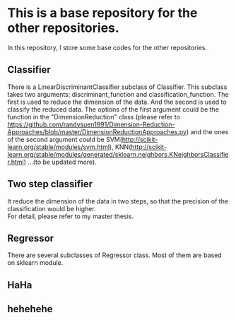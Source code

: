 # This is a base repository for the other repositories.
In this repository, I store some base codes for the other repositories.


## Classifier
There is a LinearDiscriminantClassifier subclass of Classifier. This subclass takes two 
arguments: discriminant_function and classification_function. The first is used to reduce the 
dimension of the data. And the second is used to classify the reduced data.
The options of the first argument could be the function in the "DimensionReduction" class 
(please refer to https://github.com/randysuen1991/Dimension-Reduction-Approaches/blob/master/DimensionReductionApproaches.py)
and the ones of the second argument could be SVM(http://scikit-learn.org/stable/modules/svm.html), 
KNN(http://scikit-learn.org/stable/modules/generated/sklearn.neighbors.KNeighborsClassifier.html) ...(to be updated more).

## Two step classifier
It reduce the dimension of the data in two steps, so that the precision of the classification would be 
higher. <br>
For detail, please refer to my master thesis.

## Regressor
There are several subclasses of Regressor class. Most of them are based on sklearn module.

## HaHa

## hehehehe
